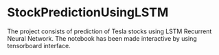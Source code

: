 # StockPredictionUsingLSTM

The project consists of prediction of Tesla stocks using LSTM Recurrent Neural Network. The notebook has been made interactive by using tensorboard interface.
